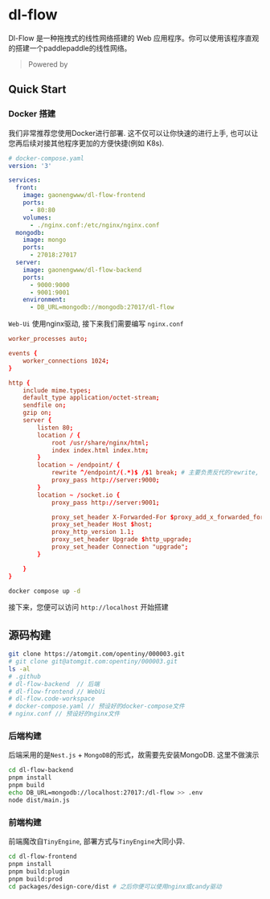 # dl-flow

Dl-Flow 是一种拖拽式的线性网络搭建的 Web 应用程序。你可以使用该程序直观的搭建一个paddlepaddle的线性网络。

> Powered by 

## Quick Start

### Docker 搭建

我们非常推荐您使用Docker进行部署. 这不仅可以让你快速的进行上手, 也可以让您再后续对接其他程序更加的方便快捷(例如 K8s).

```yaml
# docker-compose.yaml
version: '3'

services:
  front:
    image: gaonengwww/dl-flow-frontend
    ports:
      - 80:80
    volumes:
      - ./nginx.conf:/etc/nginx/nginx.conf
  mongodb:
    image: mongo
    ports:
      - 27018:27017
  server:
    image: gaonengwww/dl-flow-backend
    ports:
      - 9000:9000
      - 9001:9001
    environment:
      - DB_URL=mongodb://mongodb:27017/dl-flow
```

`Web-Ui` 使用nginx驱动, 接下来我们需要编写 `nginx.conf`

```conf
worker_processes auto;

events {
    worker_connections 1024;
}

http {
    include mime.types;
    default_type application/octet-stream;
    sendfile on;
    gzip on;
    server {
        listen 80;
        location / {
            root /usr/share/nginx/html;
            index index.html index.htm;
        }
        location ~ /endpoint/ {
            rewrite ^/endpoint/(.*)$ /$1 break; # 主要负责反代的rewrite, 否则发的是 http://server:9000/endpoint/
            proxy_pass http://server:9000;
        }
        location ~ /socket.io {
            proxy_pass http://server:9001;

            proxy_set_header X-Forwarded-For $proxy_add_x_forwarded_for;
            proxy_set_header Host $host;
            proxy_http_version 1.1;
            proxy_set_header Upgrade $http_upgrade;
            proxy_set_header Connection "upgrade";
        }

    }
}
```

```bash
docker compose up -d
```

接下来，您便可以访问 `http://localhost` 开始搭建


## 源码构建

```bash
git clone https://atomgit.com/opentiny/000003.git
# git clone git@atomgit.com:opentiny/000003.git
ls -al
# .github
# dl-flow-backend  // 后端
# dl-flow-frontend // WebUi
# dl-flow.code-workspace
# docker-compose.yaml // 预设好的docker-compose文件
# nginx.conf // 预设好的nginx文件
```

### 后端构建

后端采用的是`Nest.js` + `MongoDB`的形式，故需要先安装MongoDB. 这里不做演示

```bash
cd dl-flow-backend
pnpm install
pnpm build 
echo DB_URL=mongodb://localhost:27017:/dl-flow >> .env
node dist/main.js
```

### 前端构建

前端魔改自`TinyEngine`, 部署方式与`TinyEngine`大同小异.

```bash
cd dl-flow-frontend
pnpm install
pnpm build:plugin
pnpm build:prod
cd packages/design-core/dist # 之后你便可以使用nginx或candy驱动
```

